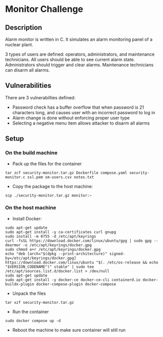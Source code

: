 # Monitor Challenge

## Description

Alarm monitor is written in C. It simulates an alarm monitoring panel of a nuclear plant.

3 types of users are defined: operators, administrators, and maintenance technicians. All users should be able to see current alarm state. Administrators should trigger and clear alarms. Maintenance technicians can disarm all alarms.

## Vulnerabilities

There are 3 vulnerabilties defined:

- Password check has a buffer overflow that when password is 21 characters long, and causes user with an incorrect password to log in
- Alarm change is done without enforcing proper user type
- Selecting a negative menu item allows attacker to disarm all alarms

## Setup

### On the build machine

* Pack up the files for the container 

```
tar zcf security-monitor.tar.gz Dockerfile compose.yaml security-monitor.c ssl.pem sm-users.csv notes.txt
```

* Copy the package to the host machine:

```
scp ./security-monitor.tar.gz monitor:~
```

### On the host machine

* Install Docker:

```
sudo apt-get update
sudo apt-get install -y ca-certificates curl gnupg
sudo install -m 0755 -d /etc/apt/keyrings
curl -fsSL https://download.docker.com/linux/ubuntu/gpg | sudo gpg --dearmor -o /etc/apt/keyrings/docker.gpg
sudo chmod a+r /etc/apt/keyrings/docker.gpg
echo "deb [arch="$(dpkg --print-architecture)" signed-by=/etc/apt/keyrings/docker.gpg] https://download.docker.com/linux/ubuntu "$(. /etc/os-release && echo "$VERSION_CODENAME")" stable" | sudo tee /etc/apt/sources.list.d/docker.list > /dev/null
sudo apt-get update
sudo apt-get install -y docker-ce docker-ce-cli containerd.io docker-buildx-plugin docker-compose-plugin docker-compose
```

* Unpack the files

```
tar xzf security-monitor.tar.gz
```

* Run the container

```
sudo docker compose up -d
```

* Reboot the machine to make sure container will still run
